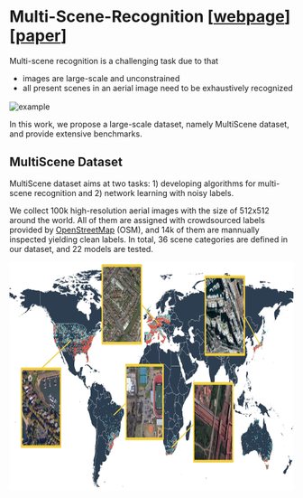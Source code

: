 # Multi-Scene-Recognition \[[webpage]()\]\[[paper](https://arxiv.org/pdf/2104.02846.pdf)\]
Multi-scene recognition is a challenging task due to that

+ images are large-scale and unconstrained
+ all present scenes in an aerial image need to be exhaustively recognized

<img src="./figures/illustration.png" width = "555" height = "360" alt="example" align=center />

In this work, we propose a large-scale dataset, namely MultiScene dataset, and provide extensive benchmarks.


## MultiScene Dataset
MultiScene dataset aims at two tasks: 1) developing algorithms for multi-scene recognition and 2) network learning with noisy labels.

We collect 100k high-resolution aerial images with the size of 512x512 around the world. All of them are assigned with crowdsourced labels provided by [OpenStreetMap](https://www.openstreetmap.org/) (OSM), and 14k of them are mannually inspected yielding clean labels. In total, 36 scene categories are defined in our dataset, and 22 models are tested. 

<img src="./figures/data_distribution.jpg" width = "1000" height = "405" alt="example" align=center />






